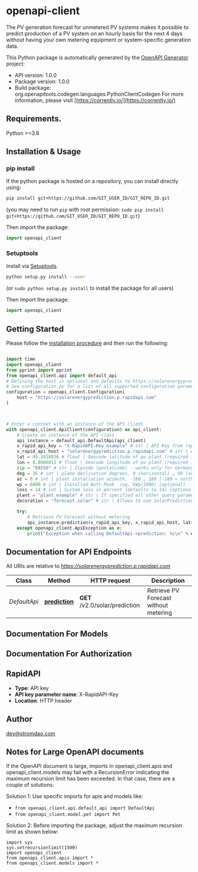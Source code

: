 # openapi-client
The PV generation forecast for unmetered PV systems makes it possible to predict production of a PV system on an hourly basis for the next 4 days without having your own metering equipment or system-specific generation data.

This Python package is automatically generated by the [OpenAPI Generator](https://openapi-generator.tech) project:

- API version: 1.0.0
- Package version: 1.0.0
- Build package: org.openapitools.codegen.languages.PythonClientCodegen
For more information, please visit [https://corrently.io/](https://corrently.io/)

## Requirements.

Python >=3.6

## Installation & Usage
### pip install

If the python package is hosted on a repository, you can install directly using:

```sh
pip install git+https://github.com/GIT_USER_ID/GIT_REPO_ID.git
```
(you may need to run `pip` with root permission: `sudo pip install git+https://github.com/GIT_USER_ID/GIT_REPO_ID.git`)

Then import the package:
```python
import openapi_client
```

### Setuptools

Install via [Setuptools](http://pypi.python.org/pypi/setuptools).

```sh
python setup.py install --user
```
(or `sudo python setup.py install` to install the package for all users)

Then import the package:
```python
import openapi_client
```

## Getting Started

Please follow the [installation procedure](#installation--usage) and then run the following:

```python

import time
import openapi_client
from pprint import pprint
from openapi_client.api import default_api
# Defining the host is optional and defaults to https://solarenergyprediction.p.rapidapi.com
# See configuration.py for a list of all supported configuration parameters.
configuration = openapi_client.Configuration(
    host = "https://solarenergyprediction.p.rapidapi.com"
)



# Enter a context with an instance of the API client
with openapi_client.ApiClient(configuration) as api_client:
    # Create an instance of the API class
    api_instance = default_api.DefaultApi(api_client)
    x_rapid_api_key = "X-RapidAPI-Key_example" # str | API Key from rapidapi.com
    x_rapid_api_host = "solarenergyprediction.p.rapidapi.com" # str | API Host to use (should be `solarenergyprediction.p.rapidapi.com` ) (default to "solarenergyprediction.p.rapidapi.com")
    lat = 49.3418836 # float | Geocode latitude of pv plant (required if parameter plant or zip is not given). (optional)
    lon = 8.8006813 # float | Geocode longitude of pv plant (required if parameter plant or zip is not given). (optional)
    zip = "69256" # str | Zipcode (postalcode) - works only for Germany. If specified no lat/lon parameter is required. (optional)
    deg = 35 # int | plane declination degrees, 0 (horizontal) … 90 (vertical) (optional)
    az = 0 # int | plant installation azimuth, -180 … 180 (-180 = north, -90 = east, 0 = south, 90 = west, 180 = north) (optional)
    wp = 6000 # int | Installed Watt-Peak  (eq. kWp/1000) (optional)
    loss = 14 # int | System loss in percent (defaults to 14) (optional)
    plant = "plant_example" # str | If specified all other query parameters will be taken from the stored value and must not be given with the query string.    Use as comma separated list of IDs to retrieve a forecast for multiple specifications. (optional)
    decoration = "forecast.solar" # str | Allows to use SolarPredictionAPI as a plug-in replacement for other APIs.    Supported decorations:    | `forecast.solar` | Output will be formated like [https://forecast.solar](http://doc.forecast.solar/doku.php?id=api:estimate#example) |  |----|----| (optional) (default to "forecast.solar")

    try:
        # Retrieve PV Forecast without metering
        api_instance.prediction(x_rapid_api_key, x_rapid_api_host, lat=lat, lon=lon, zip=zip, deg=deg, az=az, wp=wp, loss=loss, plant=plant, decoration=decoration)
    except openapi_client.ApiException as e:
        print("Exception when calling DefaultApi->prediction: %s\n" % e)
```

## Documentation for API Endpoints

All URIs are relative to *https://solarenergyprediction.p.rapidapi.com*

Class | Method | HTTP request | Description
------------ | ------------- | ------------- | -------------
*DefaultApi* | [**prediction**](docs/DefaultApi.md#prediction) | **GET** /v2.0/solar/prediction | Retrieve PV Forecast without metering


## Documentation For Models



## Documentation For Authorization


## RapidAPI

- **Type**: API key
- **API key parameter name**: X-RapidAPI-Key
- **Location**: HTTP header


## Author

dev@stromdao.com


## Notes for Large OpenAPI documents
If the OpenAPI document is large, imports in openapi_client.apis and openapi_client.models may fail with a
RecursionError indicating the maximum recursion limit has been exceeded. In that case, there are a couple of solutions:

Solution 1:
Use specific imports for apis and models like:
- `from openapi_client.api.default_api import DefaultApi`
- `from openapi_client.model.pet import Pet`

Solution 2:
Before importing the package, adjust the maximum recursion limit as shown below:
```
import sys
sys.setrecursionlimit(1500)
import openapi_client
from openapi_client.apis import *
from openapi_client.models import *
```

